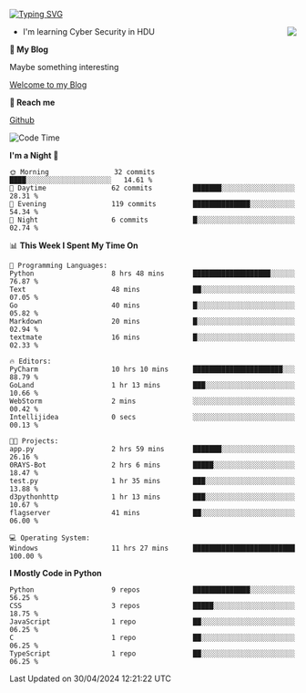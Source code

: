 [![Typing SVG](https://readme-typing-svg.herokuapp.com?font=Fira+Code&pause=1000&random=false&width=450&height=60&lines=Hello+%F0%9F%91%8B%F0%9F%8F%BB;I'm+JBNRZ)](https://git.io/typing-svg)

<a href="#">
  <img align="right" src="https://github-readme-stats.vercel.app/api?username=JBNRZ&show_icons=true&bg_color=15,f2f7fd,E0EAFC" />
</a>

- I'm learning Cyber Security in HDU

 **🌱 My Blog**

Maybe something interesting

[Welcome to my Blog](https://jbnrz.com.cn/)

 **💬 Reach me** 

[Github](https://github.com/JBNRZ)


<!--START_SECTION:waka-->
![Code Time](http://img.shields.io/badge/Code%20Time-435%20hrs%2034%20mins-blue)

**I'm a Night 🦉** 

```text
🌞 Morning                32 commits          ████░░░░░░░░░░░░░░░░░░░░░   14.61 % 
🌆 Daytime                62 commits          ███████░░░░░░░░░░░░░░░░░░   28.31 % 
🌃 Evening                119 commits         ██████████████░░░░░░░░░░░   54.34 % 
🌙 Night                  6 commits           █░░░░░░░░░░░░░░░░░░░░░░░░   02.74 % 
```


📊 **This Week I Spent My Time On** 

```text
💬 Programming Languages: 
Python                   8 hrs 48 mins       ███████████████████░░░░░░   76.87 % 
Text                     48 mins             ██░░░░░░░░░░░░░░░░░░░░░░░   07.05 % 
Go                       40 mins             █░░░░░░░░░░░░░░░░░░░░░░░░   05.82 % 
Markdown                 20 mins             █░░░░░░░░░░░░░░░░░░░░░░░░   02.94 % 
textmate                 16 mins             █░░░░░░░░░░░░░░░░░░░░░░░░   02.33 % 

🔥 Editors: 
PyCharm                  10 hrs 10 mins      ██████████████████████░░░   88.79 % 
GoLand                   1 hr 13 mins        ███░░░░░░░░░░░░░░░░░░░░░░   10.66 % 
WebStorm                 2 mins              ░░░░░░░░░░░░░░░░░░░░░░░░░   00.42 % 
Intellijidea             0 secs              ░░░░░░░░░░░░░░░░░░░░░░░░░   00.13 % 

🐱‍💻 Projects: 
app.py                   2 hrs 59 mins       ███████░░░░░░░░░░░░░░░░░░   26.16 % 
0RAYS-Bot                2 hrs 6 mins        █████░░░░░░░░░░░░░░░░░░░░   18.47 % 
test.py                  1 hr 35 mins        ███░░░░░░░░░░░░░░░░░░░░░░   13.88 % 
d3pythonhttp             1 hr 13 mins        ███░░░░░░░░░░░░░░░░░░░░░░   10.67 % 
flagserver               41 mins             ██░░░░░░░░░░░░░░░░░░░░░░░   06.00 % 

💻 Operating System: 
Windows                  11 hrs 27 mins      █████████████████████████   100.00 % 
```

**I Mostly Code in Python** 

```text
Python                   9 repos             ██████████████░░░░░░░░░░░   56.25 % 
CSS                      3 repos             █████░░░░░░░░░░░░░░░░░░░░   18.75 % 
JavaScript               1 repo              ██░░░░░░░░░░░░░░░░░░░░░░░   06.25 % 
C                        1 repo              ██░░░░░░░░░░░░░░░░░░░░░░░   06.25 % 
TypeScript               1 repo              ██░░░░░░░░░░░░░░░░░░░░░░░   06.25 % 
```




 Last Updated on 30/04/2024 12:21:22 UTC
<!--END_SECTION:waka-->
